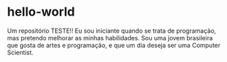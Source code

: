 # hello-world
Um repositório TESTE!!
Eu sou iniciante quando se trata de programação, mas pretendo melhorar as minhas habilidades.
Sou uma jovem brasileira que gosta de artes e programação, e que um dia deseja ser uma Computer Scientist.
